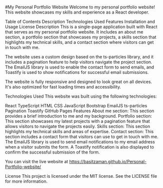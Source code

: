 #My Personal Portfolio Website
Welcome to my personal portfolio website! This website showcases my skills and experience as a React developer.

Table of Contents
Description
Technologies Used
Features
Installation and Usage
License
Description
This is a single-page application built with React that serves as my personal portfolio website. It includes an about me section, a portfolio section that showcases my projects, a skills section that highlights my technical skills, and a contact section where visitors can get in touch with me.

The website uses a custom design based on the ts-particles library, and it includes a pagination feature to help visitors navigate the project section. The EmailJS library is used to enable the contact form to send emails, and Toastify is used to show notifications for successful email submissions.

The website is fully responsive and designed to look great on all devices. It's also optimized for fast loading times and accessibility.

Technologies Used
This website was built using the following technologies:

React
TypeScript
HTML
CSS
JavaScript
Bootstrap
EmailJS
ts-particles
Pagination
Toastify
GitHub Pages
Features
About me section: This section provides a brief introduction to me and my background.
Portfolio section: This section showcases my latest projects with a pagination feature that allows visitors to navigate the projects easily.
Skills section: This section highlights my technical skills and areas of expertise.
Contact section: This section includes a contact form that visitors can use to get in touch with me. The EmailJS library is used to send email notifications to my email address when a visitor submits the form. A Toastify notification is also displayed to confirm the successful submission of the form.


You can visit the live website at https://basitzaman.github.io/Personal-Portfolio-website/

License
This project is licensed under the MIT license. See the LICENSE file for more information.
